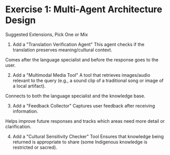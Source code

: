 # Exercise 1: Multi-Agent Architecture Design
Suggested Extensions, Pick One or Mix
1. Add a "Translation Verification Agent"
This agent checks if the translation preserves meaning/cultural context.

Comes after the language specialist and before the response goes to the user.

2. Add a "Multimodal Media Tool"
A tool that retrieves images/audio relevant to the query (e.g., a sound clip of a traditional song or image of a local artifact).

Connects to both the language specialist and the knowledge base.

3. Add a "Feedback Collector"
Captures user feedback after receiving information.

Helps improve future responses and tracks which areas need more detail or clarification.

4. Add a "Cultural Sensitivity Checker" Tool
Ensures that knowledge being returned is appropriate to share (some Indigenous knowledge is restricted or sacred).

